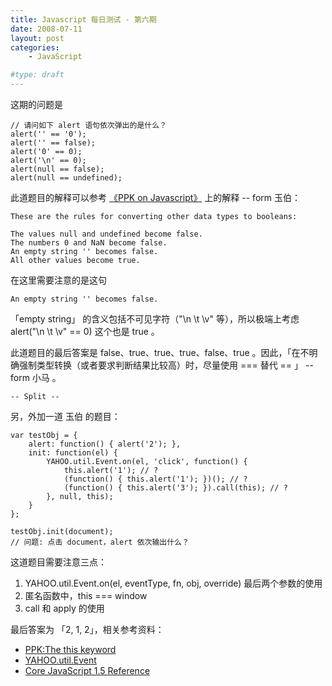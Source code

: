```yaml
---
title: Javascript 每日测试 - 第六期
date: 2008-07-11
layout: post
categories:
    - JavaScript

#type: draft
---
```


这期的问题是

```
// 请问如下 alert 语句依次弹出的是什么？
alert('' == '0'); 
alert('' == false); 
alert('0' == 0);
alert('\n' == 0); 
alert(null == false); 
alert(null == undefined); 
```

此道题目的解释可以参考 [《PPK on Javascript》]({{site.urls}}/posts/1406/) 上的解释 -- form 玉伯：

```
These are the rules for converting other data types to booleans:

The values null and undefined become false.
The numbers 0 and NaN become false.
An empty string '' becomes false.
All other values become true.
```

在这里需要注意的是这句

    An empty string '' becomes false. 

「empty string」 的含义包括不可见字符（\"\n \t \v\" 等），所以极端上考虑 alert(\"\n \t \v\" == 0)  这个也是 true 。

此道题目的最后答案是 false、true、true、true、false、true 。因此，「在不明确强制类型转换（或者要求判断结果比较高）时，尽量使用 === 替代 == 」 -- form 小马 。

`-- Split --`

另，外加一道 玉伯 的题目：

```
var testObj = {
    alert: function() { alert('2'); },
    init: function(el) {
        YAHOO.util.Event.on(el, 'click', function() {
            this.alert('1'); // ?
            (function() { this.alert('1'); })(); // ?
            (function() { this.alert('3'); }).call(this); // ?
        }, null, this);
    }
};

testObj.init(document);
// 问题: 点击 document，alert 依次输出什么？
```

这道题目需要注意三点：

1. YAHOO.util.Event.on(el, eventType, fn, obj, override) 最后两个参数的使用
2. 匿名函数中，this === window
3. call 和 apply 的使用

最后答案为 「2, 1, 2」，相关参考资料：

*  [PPK:The this keyword](http://www.quirksmode.org/js/this.html) 
*  [YAHOO.util.Event](http://developer.yahoo.com/yui/event/) 
*  [Core JavaScript 1.5 Reference](http://developer.mozilla.org/en/docs/Core_JavaScript_1.5_Reference:Objects:Function:apply)

